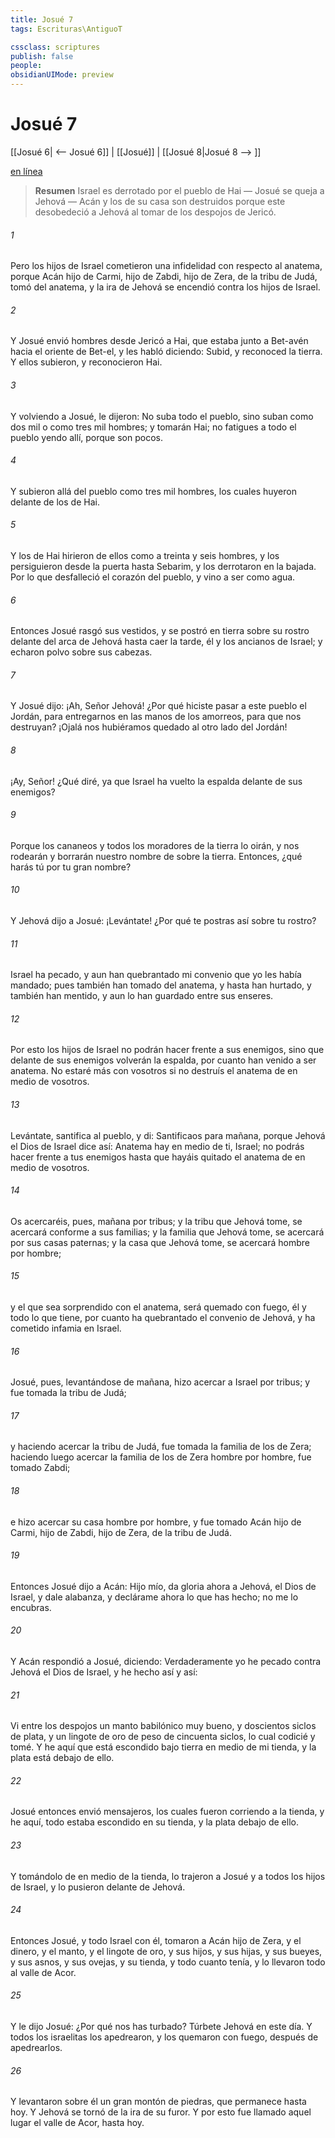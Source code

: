 ```yaml
---
title: Josué 7
tags: Escrituras\AntiguoT

cssclass: scriptures
publish: false
people:
obsidianUIMode: preview
---
```


# Josué 7
[[Josué 6| <-- Josué 6]] | [[Josué]] | [[Josué 8|Josué 8 --> ]]

[en línea](https://churchofjesuschrist.org/study/scriptures/ot/josh/7?lang=spa)

> __Resumen__
Israel es derrotado por el pueblo de Hai — Josué se queja a Jehová — Acán y los de su casa son destruidos porque este desobedeció a Jehová al tomar de los despojos de Jericó.

###### 1 
Pero los hijos de Israel cometieron una infidelidad con respecto al anatema, porque Acán hijo de Carmi, hijo de Zabdi, hijo de Zera, de la tribu de Judá, tomó del anatema, y la ira de Jehová se encendió contra los hijos de Israel.

###### 2 
Y Josué envió hombres desde Jericó a Hai, que estaba junto a Bet-avén hacia el oriente de Bet-el, y les habló diciendo: Subid, y reconoced la tierra. Y ellos subieron, y reconocieron Hai.

###### 3 
Y volviendo a Josué, le dijeron: No suba todo el pueblo, sino suban como dos mil o como tres mil hombres; y tomarán Hai; no fatigues a todo el pueblo yendo allí, porque son pocos.

###### 4 
Y subieron allá del pueblo como tres mil hombres, los cuales huyeron delante de los de Hai.

###### 5 
Y los de Hai hirieron de ellos como a treinta y seis hombres, y los persiguieron desde la puerta hasta Sebarim, y los derrotaron en la bajada. Por lo que desfalleció el corazón del pueblo, y vino a ser como agua.

###### 6 
Entonces Josué rasgó sus vestidos, y se postró en tierra sobre su rostro delante del arca de Jehová hasta caer la tarde, él y los ancianos de Israel; y echaron polvo sobre sus cabezas.

###### 7 
Y Josué dijo: ¡Ah, Señor Jehová! ¿Por qué hiciste pasar a este pueblo el Jordán, para entregarnos en las manos de los amorreos, para que nos destruyan? ¡Ojalá nos hubiéramos quedado al otro lado del Jordán!

###### 8 
¡Ay, Señor! ¿Qué diré, ya que Israel ha vuelto la espalda delante de sus enemigos?

###### 9 
Porque los cananeos y todos los moradores de la tierra lo oirán, y nos rodearán y borrarán nuestro nombre de sobre la tierra. Entonces, ¿qué harás tú por tu gran nombre?

###### 10 
Y Jehová dijo a Josué: ¡Levántate! ¿Por qué te postras así sobre tu rostro?

###### 11 
Israel ha pecado, y aun han quebrantado mi convenio que yo les había mandado; pues también han tomado del anatema, y hasta han hurtado, y también han mentido, y aun lo han guardado entre sus enseres.

###### 12 
Por esto los hijos de Israel no podrán hacer frente a sus enemigos, sino que delante de sus enemigos volverán la espalda, por cuanto han venido a ser anatema. No estaré más con vosotros si no destruís el anatema de en medio de vosotros.

###### 13 
Levántate, santifica al pueblo, y di: Santificaos para mañana, porque Jehová el Dios de Israel dice así: Anatema hay en medio de ti, Israel; no podrás hacer frente a tus enemigos hasta que hayáis quitado el anatema de en medio de vosotros.

###### 14 
Os acercaréis, pues, mañana por tribus; y la tribu que Jehová tome, se acercará conforme a sus familias; y la familia que Jehová tome, se acercará por sus casas paternas; y la casa que Jehová tome, se acercará hombre por hombre;

###### 15 
y el que sea sorprendido con el anatema, será quemado con fuego, él y todo lo que tiene, por cuanto ha quebrantado el convenio de Jehová, y ha cometido infamia en Israel.

###### 16 
Josué, pues, levantándose de mañana, hizo acercar a Israel por tribus; y fue tomada la tribu de Judá;

###### 17 
y haciendo acercar la tribu de Judá, fue tomada la familia de los de Zera; haciendo luego acercar la familia de los de Zera hombre por hombre, fue tomado Zabdi;

###### 18 
e hizo acercar su casa hombre por hombre, y fue tomado Acán hijo de Carmi, hijo de Zabdi, hijo de Zera, de la tribu de Judá.

###### 19 
Entonces Josué dijo a Acán: Hijo mío, da gloria ahora a Jehová, el Dios de Israel, y dale alabanza, y declárame ahora lo que has hecho; no me lo encubras.

###### 20 
Y Acán respondió a Josué, diciendo: Verdaderamente yo he pecado contra Jehová el Dios de Israel, y he hecho así y así:

###### 21 
Vi entre los despojos un manto babilónico muy bueno, y doscientos siclos de plata, y un lingote de oro de peso de cincuenta siclos, lo cual codicié y tomé. Y he aquí que está escondido bajo tierra en medio de mi tienda, y la plata está debajo de ello.

###### 22 
Josué entonces envió mensajeros, los cuales fueron corriendo a la tienda, y he aquí, todo estaba escondido en su tienda, y la plata debajo de ello.

###### 23 
Y tomándolo de en medio de la tienda, lo trajeron a Josué y a todos los hijos de Israel, y lo pusieron delante de Jehová.

###### 24 
Entonces Josué, y todo Israel con él, tomaron a Acán hijo de Zera, y el dinero, y el manto, y el lingote de oro, y sus hijos, y sus hijas, y sus bueyes, y sus asnos, y sus ovejas, y su tienda, y todo cuanto tenía, y lo llevaron todo al valle de Acor.

###### 25 
Y le dijo Josué: ¿Por qué nos has turbado? Túrbete Jehová en este día. Y todos los israelitas los apedrearon, y los quemaron con fuego, después de apedrearlos.

###### 26 
Y levantaron sobre él un gran montón de piedras, que permanece hasta hoy. Y Jehová se tornó de la ira de su furor. Y por esto fue llamado aquel lugar el valle de Acor, hasta hoy.

